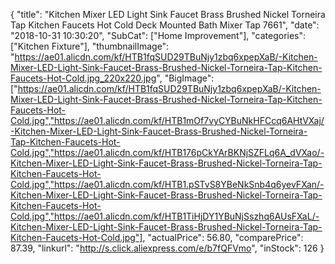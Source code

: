 {
	"title": "Kitchen Mixer LED Light Sink Faucet Brass Brushed Nickel Torneira Tap Kitchen Faucets Hot Cold Deck Mounted Bath Mixer Tap 7661",
	"date": "2018-10-31 10:30:20",
	"SubCat": ["Home Improvement"],
	"categories": ["Kitchen Fixture"],
	"thumbnailImage": "https://ae01.alicdn.com/kf/HTB1fqSUD29TBuNjy1zbq6xpepXaB/-Kitchen-Mixer-LED-Light-Sink-Faucet-Brass-Brushed-Nickel-Torneira-Tap-Kitchen-Faucets-Hot-Cold.jpg_220x220.jpg",
	"BigImage": ["https://ae01.alicdn.com/kf/HTB1fqSUD29TBuNjy1zbq6xpepXaB/-Kitchen-Mixer-LED-Light-Sink-Faucet-Brass-Brushed-Nickel-Torneira-Tap-Kitchen-Faucets-Hot-Cold.jpg","https://ae01.alicdn.com/kf/HTB1mOf7vyCYBuNkHFCcq6AHtVXaj/-Kitchen-Mixer-LED-Light-Sink-Faucet-Brass-Brushed-Nickel-Torneira-Tap-Kitchen-Faucets-Hot-Cold.jpg","https://ae01.alicdn.com/kf/HTB176pCkYArBKNjSZFLq6A_dVXao/-Kitchen-Mixer-LED-Light-Sink-Faucet-Brass-Brushed-Nickel-Torneira-Tap-Kitchen-Faucets-Hot-Cold.jpg","https://ae01.alicdn.com/kf/HTB1.pSTvS8YBeNkSnb4q6yevFXan/-Kitchen-Mixer-LED-Light-Sink-Faucet-Brass-Brushed-Nickel-Torneira-Tap-Kitchen-Faucets-Hot-Cold.jpg","https://ae01.alicdn.com/kf/HTB1TiHjDY1YBuNjSszhq6AUsFXaL/-Kitchen-Mixer-LED-Light-Sink-Faucet-Brass-Brushed-Nickel-Torneira-Tap-Kitchen-Faucets-Hot-Cold.jpg"],
	"actualPrice": 56.80,
	"comparePrice": 87.39,
	"linkurl": "http://s.click.aliexpress.com/e/b7fQFVmo",
	"inStock": 126
}
